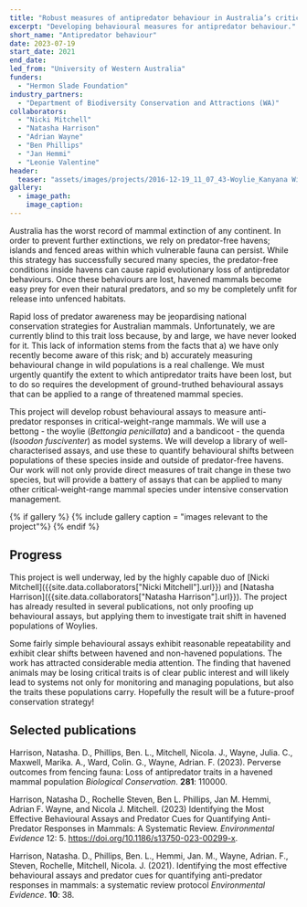 ```yaml
---
title: "Robust measures of antipredator behaviour in Australia’s critical weight range mammals"
excerpt: "Developing behavioural measures for antipredator behaviour."
short_name: "Antipredator behaviour"
date: 2023-07-19
start_date: 2021
end_date:
led_from: "University of Western Australia"
funders:
  - "Hermon Slade Foundation"
industry_partners:
  - "Department of Biodiversity Conservation and Attractions (WA)"
collaborators:
  - "Nicki Mitchell"
  - "Natasha Harrison"
  - "Adrian Wayne"
  - "Ben Phillips"
  - "Jan Hemmi"
  - "Leonie Valentine"
header:
  teaser: "assets/images/projects/2016-12-19_11_07_43-Woylie_Kanyana Wildlife.png"
gallery:
  - image_path: 
    image_caption: 
---
```


Australia has the worst record of mammal extinction of any continent. In order to prevent further extinctions, we rely on predator-free havens; islands and fenced areas within which vulnerable fauna can persist. While this strategy has successfully secured many species, the predator-free conditions inside havens can cause rapid evolutionary loss of antipredator behaviours. Once these behaviours are lost, havened mammals become easy prey for even their natural predators, and so my be completely unfit for release into unfenced habitats. 

Rapid loss of predator awareness may be jeopardising national conservation strategies for Australian mammals. 
Unfortunately, we are currently blind to this trait loss because, by and large, we have never looked for it. This lack of information stems from the facts that a) we have only recently become aware of this risk; and b) accurately measuring behavioural change in wild populations is a real challenge. We must urgently quantify the extent to which antipredator traits have been lost, but to do so requires the development of ground-truthed behavioural assays that can be applied to a range of threatened mammal species.  

This project will develop robust behavioural assays to measure anti-predator responses in critical-weight-range mammals. We will use a bettong - the woylie (*Bettongia penicillata*) and a bandicoot - the quenda (*Isoodon fusciventer*) as model systems. We will develop a library of well-characterised assays, and use these to quantify behavioural shifts between populations of these species inside and outside of predator-free havens. Our work will not only provide direct measures of trait change in these two species, but will provide a battery of assays that can be applied to many other critical-weight-range mammal species under intensive conservation management. 

{% if gallery %}
{% include gallery caption = "images relevant to the project"%}
{% endif %}

## Progress

This project is well underway, led by the highly capable duo of [Nicki Mitchell]({{site.data.collaborators["Nicki Mitchell"].url}}) and [Natasha Harrison]({{site.data.collaborators["Natasha Harrison"].url}}).  The project has already resulted in several publications, not only proofing up behavioural assays, but applying them to investigate trait shift in havened populations of Woylies.

Some fairly simple behavioural assays exhibit reasonable repeatability and exhibit clear shifts between havened and non-havened populations.  The work has attracted considerable media attention. The finding that havened animals may be losing critical traits is of clear public interest and will likely lead to systems not only for monitoring and managing populations, but also the traits these populations carry.  Hopefully the result will be a future-proof conservation strategy!

## Selected publications 


Harrison, Natasha. D., Phillips, Ben. L., Mitchell, Nicola. J., Wayne, Julia. C., Maxwell, Marika. A., Ward, Colin. G., Wayne, Adrian. F. (2023).  Perverse outcomes from fencing fauna: Loss of antipredator traits in a havened mammal population  *Biological Conservation*. **281**: 110000.

 
Harrison, Natasha D., Rochelle Steven, Ben L. Phillips, Jan M. Hemmi, Adrian F. Wayne, and Nicola J. Mitchell. (2023) Identifying the Most Effective Behavioural Assays and Predator Cues for Quantifying Anti-Predator Responses in Mammals: A Systematic Review. *Environmental Evidence* 12: 5. https://doi.org/10.1186/s13750-023-00299-x.


Harrison, Natasha. D., Phillips, Ben. L., Hemmi, Jan. M., Wayne, Adrian. F., Steven, Rochelle, Mitchell, Nicola. J. (2021).  Identifying the most effective behavioural assays and predator cues for quantifying anti-predator responses in mammals: a systematic review protocol  *Environmental Evidence*. **10**: 38.



 
